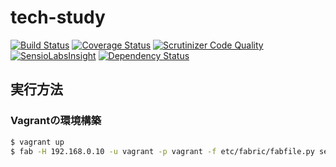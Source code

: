 # tech-study

[![Build Status](https://travis-ci.org/tmknom/tech-study.svg?branch=master)](https://travis-ci.org/tmknom/tech-study)
[![Coverage Status](https://coveralls.io/repos/tmknom/tech-study/badge.svg?branch=feature%2Fsetup-coveralls)](https://coveralls.io/r/tmknom/tech-study?branch=feature%2Fsetup-coveralls)
[![Scrutinizer Code Quality](https://scrutinizer-ci.com/g/tmknom/tech-study/badges/quality-score.png?b=master)](https://scrutinizer-ci.com/g/tmknom/tech-study/?branch=master)
[![SensioLabsInsight](https://insight.sensiolabs.com/projects/a157cee3-2b5b-4d0a-bab4-376d7903871c/mini.png)](https://insight.sensiolabs.com/projects/a157cee3-2b5b-4d0a-bab4-376d7903871c)
[![Dependency Status](https://www.versioneye.com/user/projects/54d765012bc7901e48000002/badge.svg?style=flat)](https://www.versioneye.com/user/projects/54d765012bc7901e48000002)


## 実行方法

### Vagrantの環境構築

```bash
$ vagrant up
$ fab -H 192.168.0.10 -u vagrant -p vagrant -f etc/fabric/fabfile.py setup
```
